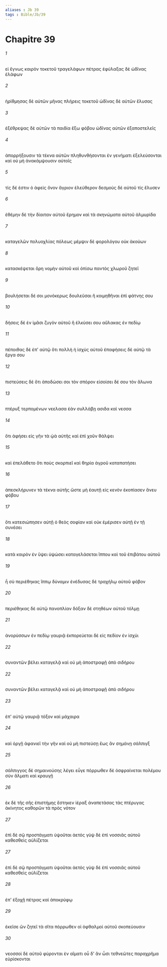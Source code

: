 ```yaml
---
aliases : Jb 39
tags : Bible/Jb/39
---
```


# Chapitre 39

###### 1
εἰ ἔγνως καιρὸν τοκετοῦ τραγελάφων πέτρας ἐφύλαξας δὲ ὠδῖνας ἐλάφων
###### 2
ἠρίθμησας δὲ αὐτῶν μῆνας πλήρεις τοκετοῦ ὠδῖνας δὲ αὐτῶν ἔλυσας
###### 3
ἐξέθρεψας δὲ αὐτῶν τὰ παιδία ἔξω φόβου ὠδῖνας αὐτῶν ἐξαποστελεῖς
###### 4
ἀπορρήξουσιν τὰ τέκνα αὐτῶν πληθυνθήσονται ἐν γενήματι ἐξελεύσονται καὶ οὐ μὴ ἀνακάμψουσιν αὐτοῖς
###### 5
τίς δέ ἐστιν ὁ ἀφεὶς ὄνον ἄγριον ἐλεύθερον δεσμοὺς δὲ αὐτοῦ τίς ἔλυσεν
###### 6
ἐθέμην δὲ τὴν δίαιταν αὐτοῦ ἔρημον καὶ τὰ σκηνώματα αὐτοῦ ἁλμυρίδα
###### 7
καταγελῶν πολυοχλίας πόλεως μέμψιν δὲ φορολόγου οὐκ ἀκούων
###### 8
κατασκέψεται ὄρη νομὴν αὐτοῦ καὶ ὀπίσω παντὸς χλωροῦ ζητεῖ
###### 9
βουλήσεται δέ σοι μονόκερως δουλεῦσαι ἢ κοιμηθῆναι ἐπὶ φάτνης σου
###### 10
δήσεις δὲ ἐν ἱμᾶσι ζυγὸν αὐτοῦ ἢ ἑλκύσει σου αὔλακας ἐν πεδίῳ
###### 11
πέποιθας δὲ ἐπ' αὐτῷ ὅτι πολλὴ ἡ ἰσχὺς αὐτοῦ ἐπαφήσεις δὲ αὐτῷ τὰ ἔργα σου
###### 12
πιστεύσεις δὲ ὅτι ἀποδώσει σοι τὸν σπόρον εἰσοίσει δέ σου τὸν ἅλωνα
###### 13
πτέρυξ τερπομένων νεελασα ἐὰν συλλάβῃ ασιδα καὶ νεσσα
###### 14
ὅτι ἀφήσει εἰς γῆν τὰ ᾠὰ αὐτῆς καὶ ἐπὶ χοῦν θάλψει
###### 15
καὶ ἐπελάθετο ὅτι ποὺς σκορπιεῖ καὶ θηρία ἀγροῦ καταπατήσει
###### 16
ἀπεσκλήρυνεν τὰ τέκνα αὐτῆς ὥστε μὴ ἑαυτῇ εἰς κενὸν ἐκοπίασεν ἄνευ φόβου
###### 17
ὅτι κατεσιώπησεν αὐτῇ ὁ θεὸς σοφίαν καὶ οὐκ ἐμέρισεν αὐτῇ ἐν τῇ συνέσει
###### 18
κατὰ καιρὸν ἐν ὕψει ὑψώσει καταγελάσεται ἵππου καὶ τοῦ ἐπιβάτου αὐτοῦ
###### 19
ἦ σὺ περιέθηκας ἵππῳ δύναμιν ἐνέδυσας δὲ τραχήλῳ αὐτοῦ φόβον
###### 20
περιέθηκας δὲ αὐτῷ πανοπλίαν δόξαν δὲ στηθέων αὐτοῦ τόλμῃ
###### 21
ἀνορύσσων ἐν πεδίῳ γαυριᾷ ἐκπορεύεται δὲ εἰς πεδίον ἐν ἰσχύι
###### 22
συναντῶν βέλει καταγελᾷ καὶ οὐ μὴ ἀποστραφῇ ἀπὸ σιδήρου
###### 22
συναντῶν βέλει καταγελᾷ καὶ οὐ μὴ ἀποστραφῇ ἀπὸ σιδήρου
###### 23
ἐπ' αὐτῷ γαυριᾷ τόξον καὶ μάχαιρα
###### 24
καὶ ὀργῇ ἀφανιεῖ τὴν γῆν καὶ οὐ μὴ πιστεύσῃ ἕως ἂν σημάνῃ σάλπιγξ
###### 25
σάλπιγγος δὲ σημαινούσης λέγει εὖγε πόρρωθεν δὲ ὀσφραίνεται πολέμου σὺν ἅλματι καὶ κραυγῇ
###### 26
ἐκ δὲ τῆς σῆς ἐπιστήμης ἕστηκεν ἱέραξ ἀναπετάσας τὰς πτέρυγας ἀκίνητος καθορῶν τὰ πρὸς νότον
###### 27
ἐπὶ δὲ σῷ προστάγματι ὑψοῦται ἀετός γὺψ δὲ ἐπὶ νοσσιᾶς αὐτοῦ καθεσθεὶς αὐλίζεται
###### 27
ἐπὶ δὲ σῷ προστάγματι ὑψοῦται ἀετός γὺψ δὲ ἐπὶ νοσσιᾶς αὐτοῦ καθεσθεὶς αὐλίζεται
###### 28
ἐπ' ἐξοχῇ πέτρας καὶ ἀποκρύφῳ
###### 29
ἐκεῖσε ὢν ζητεῖ τὰ σῖτα πόρρωθεν οἱ ὀφθαλμοὶ αὐτοῦ σκοπεύουσιν
###### 30
νεοσσοὶ δὲ αὐτοῦ φύρονται ἐν αἵματι οὗ δ' ἂν ὦσι τεθνεῶτες παραχρῆμα εὑρίσκονται
